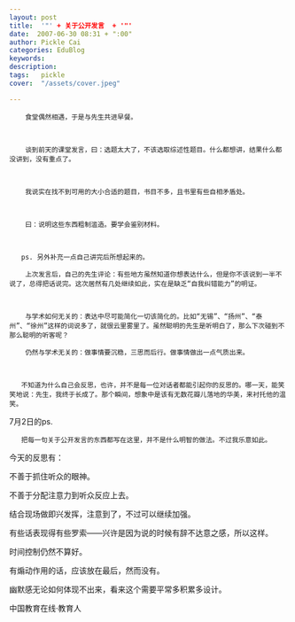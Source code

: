 ```yaml
---
layout: post  
title:  '"' + 关于公开发言  + '"'
date:  2007-06-30 08:31 + ":00" 
author: Pickle Cai  
categories: EduBlog  
keywords: 
description:   
tags:	pickle   
cover:  "/assets/cover.jpeg"  

---  
```

    
        食堂偶然相遇，于是与先生共进早餐。



        谈到前天的课堂发言，曰：选题太大了，不该选取综述性题目。什么都想讲，结果什么都没讲到，没有重点了。



        我说实在找不到可用的大小合适的题目，书目不多，且书里有些自相矛盾处。



        曰：说明这些东西粗制滥造。要学会鉴别材料。

 

       ps. 另外补充一点自己讲完后所想起来的。

        上次发言后，自己的先生评论：有些地方虽然知道你想表达什么，但是你不该说到一半不说了，总得把话说完。这次居然有几处继续如此，实在是缺乏“自我纠错能力”的明证。



        与学术如何无关的：表达中尽可能简化一切该简化的。比如“无锡”、“扬州”、“泰州”、“徐州”这样的词说多了，就很云里雾里了。虽然聪明的先生是听明白了，那么下次碰到不那么聪明的听客呢？

        仍然与学术无关的：做事情要沉稳，三思而后行。做事情做出一点气质出来。



       不知道为什么自己会反思，也许，并不是每一位对话者都能引起你的反思的。哪一天，能笑笑地说：先生，我终于长成了。那个瞬间，想象中是该有无数花瓣儿落地的华美，来衬托他的温笑。

 

7月2日的ps.



       把每一句关于公开发言的东西都写在这里，并不是什么明智的做法。不过我乐意如此。



今天的反思有：







不善于抓住听众的眼神。



不善于分配注意力到听众反应上去。



结合现场做即兴发挥，注意到了，不过可以继续加强。

有些话表现得有些罗索——兴许是因为说的时候有辞不达意之感，所以这样。 

时间控制仍然不算好。 



有煽动作用的话，应该放在最后，然而没有。



幽默感无论如何体现不出来，看来这个需要平常多积累多设计。

		    
 中国教育在线·教育人

